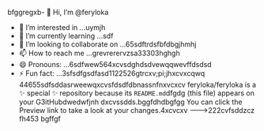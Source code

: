 bfggregxb- 👋 Hi, I’m @feryloka
- 👀 I’m interested in ...uymjh
- 🌱 I’m currently learning ...sdf
- 💞️ I’m looking to collaborate on ...65sdftrdsfbfdbgjhmhj
- 📫 How to reach me ...grevrerervzsa33303hghgh
- 😄 Pronouns: ...6sdfwew564xcvsdghdsdvewqqwevffdsdsd
- ⚡ Fun fact: ...3sfsdfgsdfasd1122526gtrcxv;pi;jhxcvxcqwq
44655sdfsddasrweewqxcvsfdsdfdbnassnfnxvcxcv
feryloka/feryloka is a ✨ special ✨ repository because its `README.md`dfgdg (this file) appears on your G3itHubdwedwfjnh dxcvssdds.bggfdhdbgfgg
You can click the Preview link to take a look at your changes.4xcvcxv
--->222cvfsddzcz
fh453
bgffgf
